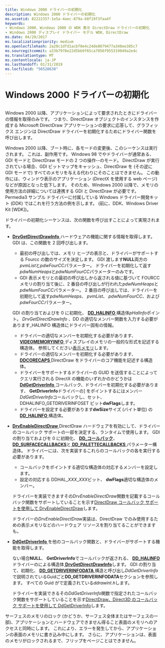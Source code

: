 ```yaml
---
title: Windows 2000 ドライバーの初期化
description: Windows 2000 ドライバーの初期化
ms.assetid: 82222357-1e5a-4aec-879a-68f19f3faa4f
keywords:
- Windows 2000、Windows 2000 の WDK 表示 DirectDraw ドライバーの初期化
- Windows 2000 ディスプレイ ドライバー モデル WDK、DirectDraw
ms.date: 04/20/2017
ms.localizationpriority: medium
ms.openlocfilehash: 2a20c1dfd1acbf0e4c24de8079477a340ee385c7
ms.sourcegitcommit: a33b7978e22d5bb9f65ca7056f955319049a2e4c
ms.translationtype: MT
ms.contentlocale: ja-JP
ms.lasthandoff: 01/31/2019
ms.locfileid: "56528638"
---
```

# <a name="windows-2000-driver-initialization"></a>Windows 2000 ドライバーの初期化


## <span id="ddk_windows_2000_driver_initialization_gg"></span><span id="DDK_WINDOWS_2000_DRIVER_INITIALIZATION_GG"></span>


Windows 2000 以降、アプリケーションによって要求されたときにドライバーの情報を取得のみです。 つまり、DirectDraw オブジェクトのインスタンスを作成する Microsoft DirectDraw アプリケーションの要求に応答して、グラフィックス エンジンは DirectDraw ドライバーを初期化するためにドライバー関数を呼び出します。

Windows 2000 以降、ブート時に、各モードの変更後、このシーケンスは実行されます。 これは、副作用です。 Windows 98 でやドライバーが通常ある、GDI モードと DirectDraw モードの 2 つの操作--のモード。 DirectDraw が実行されている場合、GDI ビットマップをキャッシュ、DirectDraw を (その逆に GDI モードで) すべてのメモリを与える代わりにそのことはできません。 この動作には、ウィンドウ表示のアプリケーション (DirectX を使用する web ページ) などが原因となった低下します。 そのため、Windows 2000 以降で、メモリの使用方法の詳細については連携する GDI と DirectDraw が必要です。 Permedia3 サンプル ドライバーに付属している Windows ドライバー開発キット (DDK) ではこれを行う方法の例を示します。 (前に、DDK、Windows Driver Kit \[WDK\])。

ドライバーの初期化シーケンスは、次の関数を呼び出すことによって実現されます。

-   [**DrvGetDirectDrawInfo** ](https://msdn.microsoft.com/library/windows/hardware/ff556229)ハードウェアの機能に関する情報を取得します。 GDI は、この関数を 2 回呼び出します。

    -   最初の呼び出しでは、メモリ ヒープの表示と、ドライバーがサポートする Fourcc の数のサイズを決定します。 GDI 渡します**NULL**両方の*pvmList*と*pdwFourCC*パラメーター。 ドライバーを初期化して返す*pdwNumHeaps*と*pdwNumFourCC*パラメーターのみです。
    -   GDI 表示メモリとの最初の呼び出しから返される値に基づいて FOURCC メモリの割り当て後に、2 番目の呼び出しが行われた*pdwNumHeaps*と*pdwNumFourCC*パラメーター。 2 番目の呼び出しでは、ドライバーを初期化して返す*pdwNumHeaps*、 *pvmList*、 *pdwNumFourCC*、および*pdwFourCC*パラメーター。

    GDI の割り当ておよびを 0 に初期化、 [ **DD\_HALINFO** ](https://msdn.microsoft.com/library/windows/hardware/ff551627)構造体*pHalInfo*ポイント。 *DrvGetDirectDrawInfo* 、DD の適切なメンバー関数を入力する必要があります\_HALINFO 構造体にドライバー固有の情報。

    -   ドライバーの適切なメンバーを初期化する必要があります、 [ **VIDEOMEMORYINFO** ](https://msdn.microsoft.com/library/windows/hardware/ff570172)ディスプレイのメモリの一般的な形式を記述する構造体。 参照してください[表示メモリ](display-memory.md)します。
    -   ドライバーの適切なメンバーを初期化する必要があります、 [ **DDCORECAPS** ](https://msdn.microsoft.com/library/windows/hardware/ff549248) DirectDraw をドライバーのコア機能を記述する構造体。
    -   ドライバーをサポートするドライバーの GUID を送信することによってクエリ実行される DirectX の機能のいずれかのかどうかは[ **DdGetDriverInfo** ](https://msdn.microsoft.com/library/windows/hardware/ff549404)コールバック、ドライバーを初期化する必要があります、 **GetDriverInfo**ドライバーの] をポイントするにはメンバー *DdGetDriverInfo*コールバックし、セット、DDHALINFO\_GETDRIVERINFOSET ビット**dwFlags**します。
    -   ドライバーを設定する必要があります**dwSize**サイズ (バイト単位) の[ **DD\_HALINFO** ](https://msdn.microsoft.com/library/windows/hardware/ff551627)構造体。
-   [**DrvEnableDirectDraw** ](https://msdn.microsoft.com/library/windows/hardware/ff556208) DirectDraw ハードウェアを有効にして、ドライバーのコールバック サポートの一部を決定する、ランタイムで使用します。 GDI の割り当ておよびを 0 に初期化、 [ **DD\_コールバック**](https://msdn.microsoft.com/library/windows/hardware/ff550485)、 [ **DD\_SURFACECALLBACKS**](https://msdn.microsoft.com/library/windows/hardware/ff551721)と[ **DD\_PALETTECALLBACKS** ](https://msdn.microsoft.com/library/windows/hardware/ff551681)パラメーター構造体。 ドライバーには、次を実装するこれらのコールバックの各を実行する必要があります。

    -   コールバックをポイントする適切な構造体の対応するメンバーを設定します。
    -   設定の対応する DDHAL\_*XXX*\_*XXX*ビット、 **dwFlags**適切な構造体のメンバー。

    ドライバーを実装できますその*DrvEnableDirectDraw*関数を記載するコールバック関数をサポートしていることを示す[DirectDraw コールバック サポートを使用して DrvEnableDirectDraw](directdraw-callback-support-using-drvenabledirectdraw.md)します。

    ドライバーの*DrvEnableDirectDraw*実装は、DirectDraw でのみ使用するための表示メモリなどのハードウェア リソースを割り当てることができますも。

-   [**DdGetDriverInfo** ](https://msdn.microsoft.com/library/windows/hardware/ff549404)を他のコールバック関数と、ドライバーがサポートする機能を取得します。

    ない場合**NULL**、 **GetDriverInfo**でコールバックが返される、 [ **DD\_HALINFO** ](https://msdn.microsoft.com/library/windows/hardware/ff551627)ドライバーのによる構造体[ **DrvGetDirectDrawInfo**](https://msdn.microsoft.com/library/windows/hardware/ff556229)します。 GDI の割り当て、初期化、 [ **DD\_GETDRIVERINFODATA** ](https://msdn.microsoft.com/library/windows/hardware/ff551550)構造と呼び出し*DdGetDriverInfo* で説明されているGuidごと**DD\_GETDRIVERINFODATA**セクションを参照します。 すべての Guid がで定義されている*ddrawint.h*します。

    ドライバーを実装できるその*DdGetDriverInfo*関数で指定されたコールバック関数をサポートしていることを示す[DirectDraw、Direct3D のコールバック サポートを使用して DdGetDriverInfo](directdraw-and-direct3d-callback-support-using-ddgetdriverinfo.md)します。

サーフェスのメモリのロック (かどうか、サーフェス全体またはサーフェスの一部)、アプリケーションとハードウェアできません得ること表面のメモリへのアクセスと同時にします。 これにより、エラーを発生してから、アプリケーションの表面のメモリに書き込み中にします。 さらに、アプリケーションは、表面のメモリがロックされるまで、フリップをページことはできません。

 

 





